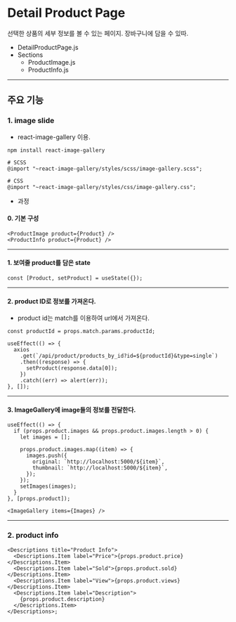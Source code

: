 # Detail Product Page

선택한 상품의 세부 정보를 볼 수 있는 페이지.
장바구니에 담을 수 있따.

- DetailProductPage.js
- Sections
  - ProductImage.js
  - ProductInfo.js

---

## 주요 기능

### 1. image slide

- react-image-gallery 이용.

```
npm install react-image-gallery

# SCSS
@import "~react-image-gallery/styles/scss/image-gallery.scss";

# CSS
@import "~react-image-gallery/styles/css/image-gallery.css";
```

- 과정

#### 0. 기본 구성

```
<ProductImage product={Product} />
<ProductInfo product={Product} />
```

---

#### 1. 보여줄 product를 담은 state

```
const [Product, setProduct] = useState({});
```

---

#### 2. product ID로 정보를 가져온다.

- product id는 match를 이용하여 url에서 가져온다.

```
const productId = props.match.params.productId;

useEffect(() => {
  axios
    .get(`/api/product/products_by_id?id=${productId}&type=single`)
    .then((response) => {
      setProduct(response.data[0]);
    })
    .catch((err) => alert(err));
}, []);
```

---

#### 3. ImageGallery에 image들의 정보를 전달한다.

```
useEffect(() => {
  if (props.product.images && props.product.images.length > 0) {
    let images = [];

    props.product.images.map((item) => {
      images.push({
        original: `http://localhost:5000/${item}`,
        thumbnail: `http://localhost:5000/${item}`,
      });
    });
    setImages(images);
  }
}, [props.product]);

<ImageGallery items={Images} />
```

---

### 2. product info

```
<Descriptions title="Product Info">
  <Descriptions.Item label="Price">{props.product.price}</Descriptions.Item>
  <Descriptions.Item label="Sold">{props.product.sold}</Descriptions.Item>
  <Descriptions.Item label="View">{props.product.views}</Descriptions.Item>
  <Descriptions.Item label="Description">
    {props.product.description}
  </Descriptions.Item>
</Descriptions>;
```
